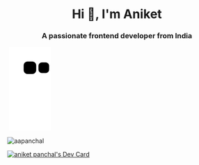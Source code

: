 <h1 align="center">Hi 👋, I'm Aniket</h1>
<h3 align="center">A passionate frontend developer from India</h3>




<p>&nbsp;<img align="center" src="https://raw.githubusercontent.com/rafaballerini/rafaballerini/bd03a49055d35313c271621f10d0e0e7109e77b8/github-contribution-grid-snake.svg" alt="aapanchal" /></p>




<p><img align="center" src="https://github-readme-streak-stats.herokuapp.com/?user=aapanchal&" alt="aapanchal" /></p>
<a href="https://app.daily.dev/aapanchal"><img src="https://api.daily.dev/devcards/4e977f83af594244986b57351300fcc9.png?r=haz" width="400" alt="aniket panchal's Dev Card"/></a>
